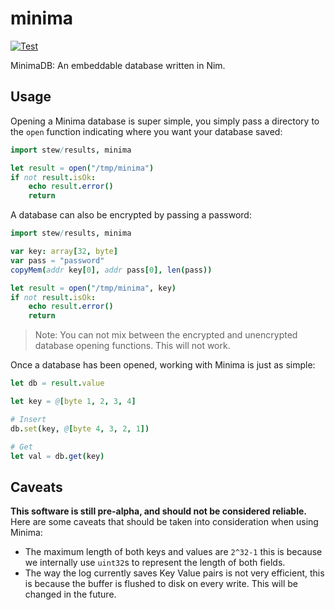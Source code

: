 # minima

[![Test](https://github.com/decanus/minima/workflows/Test/badge.svg)](https://github.com/decanus/minima/actions?query=workflow%3ATest)

MinimaDB: An embeddable database written in Nim.

## Usage

Opening a Minima database is super simple, you simply pass a directory to the `open` function indicating where you want your database saved:

```nim
import stew/results, minima

let result = open("/tmp/minima")
if not result.isOk:
    echo result.error()
    return
```

A database can also be encrypted by passing a password:

```nim
import stew/results, minima

var key: array[32, byte]
var pass = "password"
copyMem(addr key[0], addr pass[0], len(pass))

let result = open("/tmp/minima", key)
if not result.isOk:
    echo result.error()
    return
```

> Note: You can not mix between the encrypted and unencrypted database opening functions. This will not work.

Once a database has been opened, working with Minima is just as simple:

```nim
let db = result.value

let key = @[byte 1, 2, 3, 4]

# Insert
db.set(key, @[byte 4, 3, 2, 1])

# Get
let val = db.get(key)
```

## Caveats

**This software is still pre-alpha, and should not be considered reliable.** Here are some caveats that should be taken into consideration when using Minima:
 - The maximum length of both keys and values are `2^32-1` this is because we internally use `uint32`s to represent the length of both fields. 
 - The way the log currently saves Key Value pairs is not very efficient, this is because the buffer is flushed to disk on every write. This will be changed in the future.
